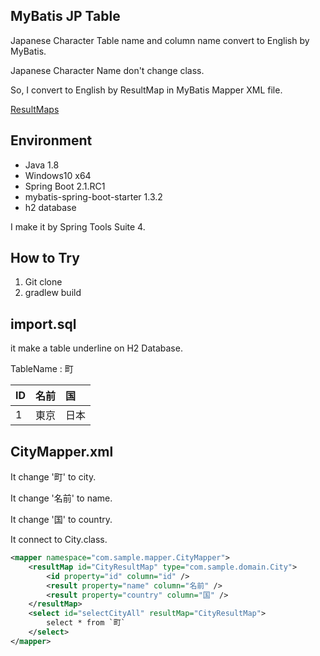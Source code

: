 MyBatis JP Table
----------------
Japanese Character Table name and column name convert to English by MyBatis.

Japanese Character Name don't change class.

So, I convert to English by ResultMap in MyBatis Mapper XML file.

[ResultMaps](http://www.mybatis.org/mybatis-3/sqlmap-xml.html#Result_Maps)

## Environment 

- Java 1.8 
- Windows10 x64
- Spring Boot 2.1.RC1
- mybatis-spring-boot-starter 1.3.2
- h2 database

I make it by Spring Tools Suite 4.

## How to Try

1. Git clone
2. gradlew build

## import.sql
it make a table underline on H2 Database.

TableName : 町

|ID|名前|国|
|:--|:--|:--|
|1|東京|日本|

## CityMapper.xml

It change '町' to city.

It change '名前' to name.

It change '国' to country.

It connect to City.class.

```xml:CityMapper.xml
<mapper namespace="com.sample.mapper.CityMapper">
	<resultMap id="CityResultMap" type="com.sample.domain.City">
    	<id property="id" column="id" />
    	<result property="name" column="名前" />
    	<result property="country" column="国" />
  	</resultMap>
    <select id="selectCityAll" resultMap="CityResultMap">
        select * from `町`
    </select>
</mapper>

```
